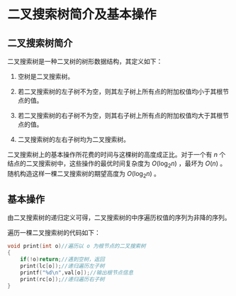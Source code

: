 # 二叉搜索树简介及基本操作

## 二叉搜索树简介

二叉搜索树是一种二叉树的树形数据结构，其定义如下：

1. 空树是二叉搜索树。

2. 若二叉搜索树的左子树不为空，则其左子树上所有点的附加权值均小于其根节点的值。

3. 若二叉搜索树的右子树不为空，则其右子树上所有点的附加权值均大于其根节点的值。

4. 二叉搜索树的左右子树均为二叉搜索树。

二叉搜索树上的基本操作所花费的时间与这棵树的高度成正比。对于一个有 $n$ 个结点的二叉搜索树中，这些操作的最优时间复杂度为 $O(\log_2 n)$ ，最坏为 $O(n)$ 。随机构造这样一棵二叉搜索树的期望高度为 $O(\log_2 n)$ 。

## 基本操作

由二叉搜索树的递归定义可得，二叉搜索树的中序遍历权值的序列为非降的序列。

遍历一棵二叉搜索树的代码如下：

```cpp
void print(int o)//遍历以 o 为根节点的二叉搜索树
{
	if(!o)return;//遇到空树，返回
	print(lc[o]);//递归遍历左子树
	printf("%d\n",val[o]);//输出根节点信息
	print(rc[o]);//递归遍历右子树 
}
```
